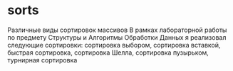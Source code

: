 # sorts
Различные виды сортировок массивов
В рамках лабораторной работы по предмету Структуры и Алгоритмы Обработки Данных я реализовал следующие сортировки: сортировка выбором, сортировка вставкой, быстрая сортировка, сортировка Шелла, сортировка пузырьком, турнирная сортировка
